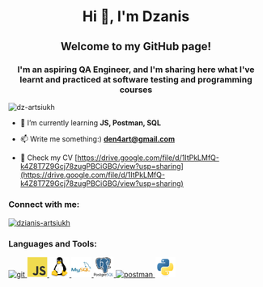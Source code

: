 <h1 align="center">Hi 👋, I'm Dzanis</h1>
<h2 align="center">Welcome to my GitHub page!</h2>
<h3 align="center">I'm an aspiring QA Engineer, and I'm sharing here what I've learnt and practiced at software testing and programming courses</h3>

<p align="left"> <img src="https://komarev.com/ghpvc/?username=dz-artsiukh&label=Profile%20views&color=0e75b6&style=flat" alt="dz-artsiukh" /> </p>

- 🌱 I’m currently learning **JS, Postman, SQL**

- 📫 Write me something:) **den4art@gmail.com** 

- 📄 Check my CV [https://drive.google.com/file/d/1ItPkLMfQ-k4Z8T7Z9Gcj78zugPBCiGBG/view?usp=sharing](https://drive.google.com/file/d/1ItPkLMfQ-k4Z8T7Z9Gcj78zugPBCiGBG/view?usp=sharing)

<h3 align="left">Connect with me:</h3>
<p align="left">
<a href="https://linkedin.com/in/dzianis-artsiukh" target="blank"><img align="center" src="https://raw.githubusercontent.com/rahuldkjain/github-profile-readme-generator/master/src/images/icons/Social/linked-in-alt.svg" alt="dzianis-artsiukh" height="30" width="40" /></a>
</p>

<h3 align="left">Languages and Tools:</h3>
<p align="left"> <a href="https://git-scm.com/" target="_blank" rel="noreferrer"> <img src="https://www.vectorlogo.zone/logos/git-scm/git-scm-icon.svg" alt="git" width="40" height="40"/> </a> <a href="https://developer.mozilla.org/en-US/docs/Web/JavaScript" target="_blank" rel="noreferrer"> <img src="https://raw.githubusercontent.com/devicons/devicon/master/icons/javascript/javascript-original.svg" alt="javascript" width="40" height="40"/> </a> <a href="https://www.linux.org/" target="_blank" rel="noreferrer"> <img src="https://raw.githubusercontent.com/devicons/devicon/master/icons/linux/linux-original.svg" alt="linux" width="40" height="40"/> </a> <a href="https://www.mysql.com/" target="_blank" rel="noreferrer"> <img src="https://raw.githubusercontent.com/devicons/devicon/master/icons/mysql/mysql-original-wordmark.svg" alt="mysql" width="40" height="40"/> </a> <a href="https://www.postgresql.org" target="_blank" rel="noreferrer"> <img src="https://raw.githubusercontent.com/devicons/devicon/master/icons/postgresql/postgresql-original-wordmark.svg" alt="postgresql" width="40" height="40"/> </a> <a href="https://postman.com" target="_blank" rel="noreferrer"> <img src="https://www.vectorlogo.zone/logos/getpostman/getpostman-icon.svg" alt="postman" width="40" height="40"/> </a> <a href="https://www.python.org" target="_blank" rel="noreferrer"> <img src="https://raw.githubusercontent.com/devicons/devicon/master/icons/python/python-original.svg" alt="python" width="40" height="40"/> </a> </p>
